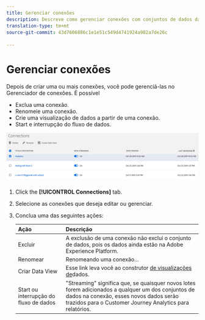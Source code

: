 ```yaml
---
title: Gerenciar conexões
description: Descreve como gerenciar conexões com conjuntos de dados da plataforma.
translation-type: tm+mt
source-git-commit: 43d7606886c1e1e51c549d4741924a902a7de26c

---
```



# Gerenciar conexões

Depois de criar uma ou mais conexões, você pode gerenciá-las no Gerenciador de conexões. É possível

* Exclua uma conexão.
* Renomeie uma conexão.
* Crie uma visualização de dados a partir de uma conexão.
* Start e interrupção do fluxo de dados.

![Gerenciador de conexões](assets/connections-manager.png)

1. Click the **[!UICONTROL Connections]** tab.

2. Selecione as conexões que deseja editar ou gerenciar.

3. Conclua uma das seguintes ações:

   | Ação | Descrição |
   |---|---|
   | Excluir | A exclusão de uma conexão não exclui o conjunto de dados, pois os dados ainda estão na Adobe Experience Platform. |
   | Renomear | Renomeando uma conexão... |
   | Criar Data View | Esse link leva você ao construtor [de visualizações de](/help/data-views/create-dataview.md)dados. |
   | Start ou interrupção do fluxo de dados | &quot;Streaming&quot; significa que, se quaisquer novos lotes forem adicionados a qualquer um dos conjuntos de dados na conexão, esses novos dados serão trazidos para o Customer Journey Analytics para relatórios. |


